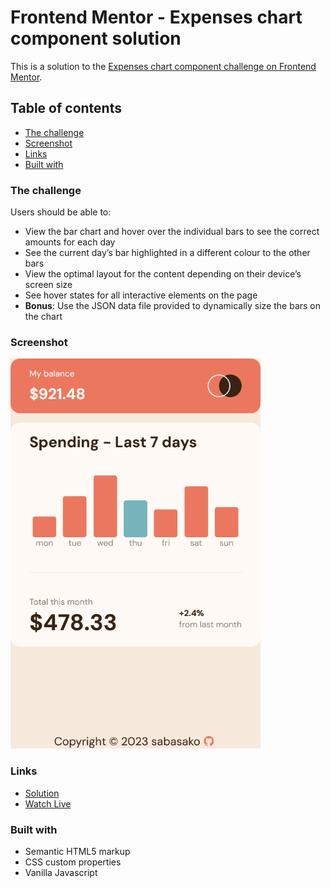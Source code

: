 # Frontend Mentor - Expenses chart component solution

This is a solution to the [Expenses chart component challenge on Frontend Mentor](https://www.frontendmentor.io/challenges/expenses-chart-component-e7yJBUdjwt).

## Table of contents

* [The challenge](#the-challenge)
* [Screenshot](#screenshot)
* [Links](#links)
* [Built with](#built-with)

### The challenge

Users should be able to:

- View the bar chart and hover over the individual bars to see the correct amounts for each day
- See the current day’s bar highlighted in a different colour to the other bars
- View the optimal layout for the content depending on their device’s screen size
- See hover states for all interactive elements on the page
- **Bonus**: Use the JSON data file provided to dynamically size the bars on the chart

### Screenshot

<img src="./Screenshots/expenses-chart-component.png" alt="expenses chart component" width="400px"/>

### Links

* [Solution](https://github.com/sabasako/Expenses-Chart-Component)
* [Watch Live](https://sabasako.github.io/Expenses-Chart-Component/)

### Built with

* Semantic HTML5 markup
* CSS custom properties
* Vanilla Javascript
  
